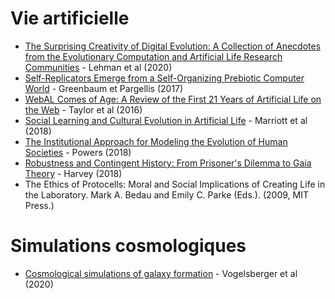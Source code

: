 # Vie artificielle

- [The Surprising Creativity of Digital Evolution: A Collection of Anecdotes from the Evolutionary Computation and Artificial Life Research Communities](https://www.mitpressjournals.org/doi/full/10.1162/artl_a_00319) - Lehman et al (2020)
- [Self-Replicators Emerge from a Self-Organizing Prebiotic Computer World](https://www.mitpressjournals.org/doi/full/10.1162/ARTL_a_00234) - Greenbaum et Pargellis (2017)
- [WebAL Comes of Age: A Review of the First 21 Years of Artificial Life on the Web](https://www.mitpressjournals.org/doi/full/10.1162/ARTL_a_00211) - Taylor et al (2016)
- [Social Learning and Cultural Evolution in Artificial Life](https://www.mitpressjournals.org/doi/full/10.1162/ARTL_a_00250) - Marriott et al (2018)
- [The Institutional Approach for Modeling the Evolution of Human Societies](https://www.mitpressjournals.org/doi/full/10.1162/ARTL_a_00251) - Powers (2018)
- [Robustness and Contingent History: From Prisoner's Dilemma to Gaia Theory](https://www.mitpressjournals.org/doi/full/10.1162/ARTL_a_00252) - Harvey (2018)
- The Ethics of Protocells: Moral and Social Implications of Creating Life in the Laboratory. Mark A. Bedau and Emily C. Parke (Eds.). (2009, MIT Press.)

# Simulations cosmologiques

- [Cosmological simulations of galaxy formation](https://www.nature.com/articles/s42254-019-0127-2?draft=marketing) - Vogelsberger et al (2020)
